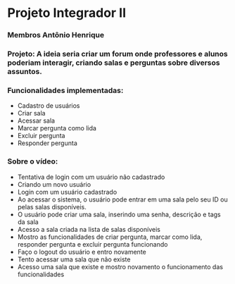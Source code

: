 # Projeto Integrador II
### Membros Antônio Henrique
### Projeto: A ideia seria criar um forum onde professores e alunos poderiam interagir, criando salas e perguntas sobre diversos assuntos.
### Funcionalidades implementadas:
- Cadastro de usuários
- Criar sala
- Acessar sala
- Marcar pergunta como lida
- Excluir pergunta
- Responder pergunta

### Sobre o vídeo:
- Tentativa de login com um usuário não cadastrado
- Criando um novo usuário
- Login com um usuário cadastrado
- Ao acessar o sistema, o usuário pode entrar em uma sala pelo seu ID ou pelas salas disponíveis.
- O usuário pode criar uma sala, inserindo uma senha, descrição e tags da sala
- Acesso a sala criada na lista de salas disponíveis
- Mostro as funcionalidades de criar pergunta, marcar como lida, responder pergunta e excluir pergunta funcionando
- Faço o logout do usuário e entro novamente
- Tento acessar uma sala que não existe
- Acesso uma sala que existe e mostro novamento o funcionamento das funcionalidades
